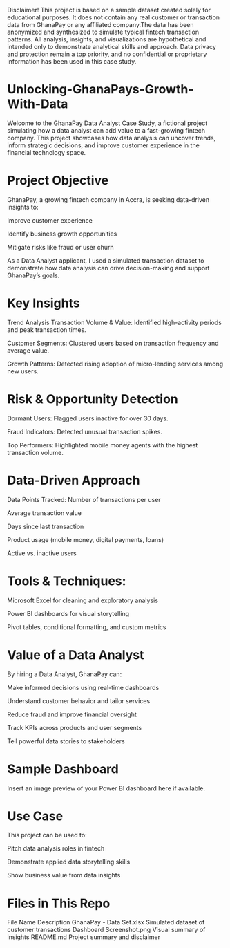 Disclaimer! This project is based on a sample dataset created solely for educational purposes. It does not contain any real customer or transaction data from GhanaPay or any affiliated company.The data has been anonymized and synthesized to simulate typical fintech transaction patterns. All analysis, insights, and visualizations are hypothetical and intended only to demonstrate analytical skills and approach. Data privacy and protection remain a top priority, and no confidential or proprietary information has been used in this case study.

# Unlocking-GhanaPays-Growth-With-Data
Welcome to the GhanaPay Data Analyst Case Study, a fictional project simulating how a data analyst can add value to a fast-growing fintech company. This project showcases how data analysis can uncover trends, inform strategic decisions, and improve customer experience in the financial technology space.

# Project Objective
GhanaPay, a growing fintech company in Accra, is seeking data-driven insights to:

Improve customer experience

Identify business growth opportunities

Mitigate risks like fraud or user churn

As a Data Analyst applicant, I used a simulated transaction dataset to demonstrate how data analysis can drive decision-making and support GhanaPay’s goals.

# Key Insights
Trend Analysis
Transaction Volume & Value: Identified high-activity periods and peak transaction times.

Customer Segments: Clustered users based on transaction frequency and average value.

Growth Patterns: Detected rising adoption of micro-lending services among new users.

# Risk & Opportunity Detection
Dormant Users: Flagged users inactive for over 30 days.

Fraud Indicators: Detected unusual transaction spikes.

Top Performers: Highlighted mobile money agents with the highest transaction volume.

# Data-Driven Approach
Data Points Tracked:
Number of transactions per user

Average transaction value

Days since last transaction

Product usage (mobile money, digital payments, loans)

Active vs. inactive users

# Tools & Techniques:
Microsoft Excel for cleaning and exploratory analysis

Power BI dashboards for visual storytelling

Pivot tables, conditional formatting, and custom metrics

# Value of a Data Analyst
By hiring a Data Analyst, GhanaPay can:

Make informed decisions using real-time dashboards

Understand customer behavior and tailor services

Reduce fraud and improve financial oversight

Track KPIs across products and user segments

Tell powerful data stories to stakeholders

# Sample Dashboard
Insert an image preview of your Power BI dashboard here if available.

# Use Case
This project can be used to:

Pitch data analysis roles in fintech

Demonstrate applied data storytelling skills

Show business value from data insights

# Files in This Repo
File Name	Description
GhanaPay - Data Set.xlsx	Simulated dataset of customer transactions
Dashboard Screenshot.png	Visual summary of insights
README.md	Project summary and disclaimer
